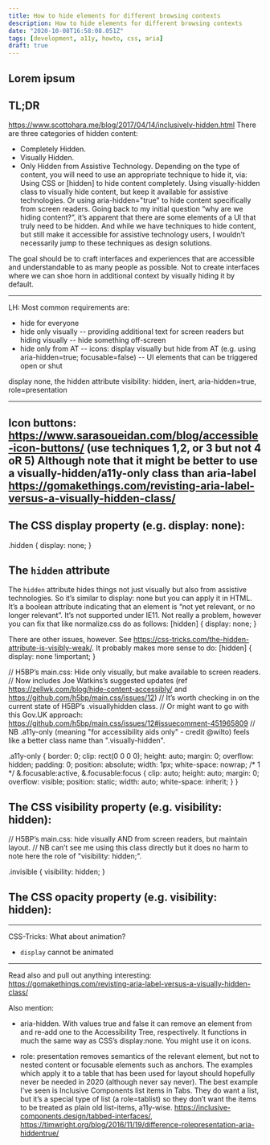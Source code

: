```yaml
---
title: How to hide elements for different browsing contexts
description: How to hide elements for different browsing contexts
date: "2020-10-08T16:58:08.051Z"
tags: [development, a11y, howto, css, aria]
draft: true
---
```

Lorem ipsum
---

## TL;DR

https://www.scottohara.me/blog/2017/04/14/inclusively-hidden.html
There are three categories of hidden content:
- Completely Hidden.
- Visually Hidden.
- Only Hidden from Assistive Technology.
Depending on the type of content, you will need to use an appropriate technique to hide it, via:
Using CSS or [hidden] to hide content completely.
Using visually-hidden class to visually hide content, but keep it available for assistive technologies.
Or using aria-hidden="true" to hide content specifically from screen readers.
Going back to my initial question “why are we hiding content?”, it’s apparent that there are some elements of a UI that truly need to be hidden. And while we have techniques to hide content, but still make it accessible for assistive technology users, I wouldn’t necessarily jump to these techniques as design solutions.

The goal should be to craft interfaces and experiences that are accessible and understandable to as many people as possible. Not to create interfaces where we can shoe horn in additional context by visually hiding it by default.

---

LH: 
Most common requirements are:
- hide for everyone
- hide only visually
  -- providing additional text for screen readers but hiding visually
  -- hide something off-screen
- hide only from AT
  -- icons: display visually but hide from AT (e.g. using aria-hidden=true; focusable=false)
  -- UI elements that can be triggered open or shut

display none, 
the hidden attribute
visibility: hidden, 
inert, 
aria-hidden=true, 
role=presentation

---

Icon buttons: https://www.sarasoueidan.com/blog/accessible-icon-buttons/ (use techniques 1,2, or 3 but not 4 oR 5)
Although note that it might be better to use a visually-hidden/a11y-only class than aria-label https://gomakethings.com/revisting-aria-label-versus-a-visually-hidden-class/
---

## The CSS display property (e.g. display: none):

.hidden {
  display: none;
}

## The `hidden` attribute

The `hidden` attribute hides things not just visually but also from assistive technologies. 
So it’s similar to display: none but you can apply it in HTML. 
It’s a boolean attribute indicating that an element is “not yet relevant, or no longer relevant”.
It’s not supported under IE11. Not really a problem, however you can fix that like normalize.css do as follows:
[hidden] {
  display: none;
}

There are other issues, however. See https://css-tricks.com/the-hidden-attribute-is-visibly-weak/.
It probably makes more sense to do:
[hidden] { display: none !important; }



// H5BP’s main.css: Hide only visually, but make available to screen readers.
// Now includes Joe Watkins’s suggested updates (ref https://zellwk.com/blog/hide-content-accessibly/ and https://github.com/h5bp/main.css/issues/12)
// It’s worth checking in on the current state of H5BP’s .visuallyhidden class. 
// Or might want to go with this Gov.UK approach: https://github.com/h5bp/main.css/issues/12#issuecomment-451965809
// NB .a11y-only (meaning "for accessibility aids only" - credit @wilto) feels like a better class name than ".visually-hidden".

.a11y-only {
  border: 0;
  clip: rect(0 0 0 0);
  height: auto;
  margin: 0;
  overflow: hidden;
  padding: 0;
  position: absolute;
  width: 1px;
  white-space: nowrap; /* 1 */
  &.focusable:active,
  &.focusable:focus {
    clip: auto;
    height: auto;
    margin: 0;
    overflow: visible;
    position: static;
    width: auto;
    white-space: inherit;
  }
}

## The CSS visibility property (e.g. visibility: hidden):

// H5BP’s main.css: hide visually AND from screen readers, but maintain layout.
// NB can’t see me using this class directly but it does no harm to note here the role of "visibility: hidden;".

.invisible {
  visibility: hidden;
}


## The CSS opacity property (e.g. visibility: hidden):



------

CSS-Tricks: What about animation? 
- `display` cannot be animated

----
Read also and pull out anything interesting: https://gomakethings.com/revisting-aria-label-versus-a-visually-hidden-class/

Also mention: 
- aria-hidden. With values true and false it can remove an element from and re-add one to the Accessibility Tree, respectively. 
It functions in much the same way as CSS’s display:none. You might use it on icons.

- role: presentation removes semantics of the relevant element, but not to nested content or focusable elements such as anchors. The examples which apply it to a table that has been used for layout should hopefully never be needed in 2020 (although never say never). The best example I’ve seen is Inclusive Components list items in Tabs. They do want a list, but it’s a special type of list (a role=tablist) so they don’t want the items to be treated as plain old list-items, a11y-wise. https://inclusive-components.design/tabbed-interfaces/, https://timwright.org/blog/2016/11/19/difference-rolepresentation-aria-hiddentrue/

